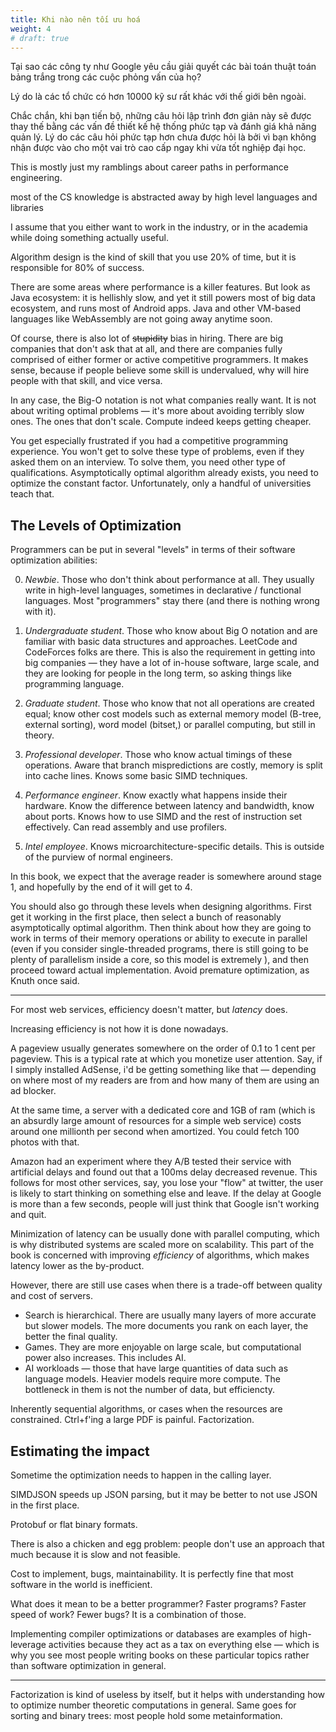 ```yaml
---
title: Khi nào nên tối ưu hoá
weight: 4
# draft: true
---
```


Tại sao các công ty như Google yêu cầu giải quyết các bài toán thuật toán bảng trắng trong các cuộc phỏng vấn của họ?

Lý do là các tổ chức có hơn 10000 kỹ sư rất khác với thế giới bên ngoài.

Chắc chắn, khi bạn tiến bộ, những câu hỏi lập trình đơn giản này sẽ được thay thế bằng các vấn đề thiết kế hệ thống phức tạp và đánh giá khả năng quản lý. Lý do các câu hỏi phức tạp hơn chưa được hỏi là bởi vì bạn không nhận được vào cho một vai trò cao cấp ngay khi vừa tốt nghiệp đại học.

This is mostly just my ramblings about career paths in performance engineering.

most of the CS knowledge is abstracted away by high level languages and libraries

I assume that you either want to work in the industry, or in the academia while doing something actually useful.

Algorithm design is the kind of skill that you use 20% of time, but it is responsible for 80% of success.

There are some areas where performance is a killer features. But look as Java ecosystem: it is hellishly slow, and yet it still powers most of big data ecosystem, and runs most of Android apps. Java and other VM-based languages like WebAssembly are not going away anytime soon.

Of course, there is also lot of ~~stupidity~~ bias in hiring. There are big companies that don't ask that at all, and there are companies fully comprised of either former or active competitive programmers. It makes sense, because if people believe some skill is undervalued, why will hire people with that skill, and vice versa.

In any case, the Big-O notation is not what companies really want. It is not about writing optimal problems — it's more about avoiding terribly slow ones. The ones that don't scale. Compute indeed keeps getting cheaper.

You get especially frustrated if you had a competitive programming experience. You won't get to solve these type of problems, even if they asked them on an interview. To solve them, you need other type of qualifications. Asymptotically optimal algorithm already exists, you need to optimize the constant factor. Unfortunately, only a handful of universities teach that.

## The Levels of Optimization

Programmers can be put in several "levels" in terms of their software optimization abilities:

0. *Newbie*. Those who don't think about performance at all. They usually write in high-level languages, sometimes in declarative / functional languages. Most "programmers" stay there (and there is nothing wrong with it).

1. *Undergraduate student*. Those who know about Big O notation and are familiar with basic data structures and approaches. LeetCode and CodeForces folks are there. This is also the requirement in getting into big companies — they have a lot of in-house software, large scale, and they are looking for people in the long term, so asking things like programming language.

2. *Graduate student*. Those who know that not all operations are created equal; know other cost models such as external memory model (B-tree, external sorting), word model (bitset,) or parallel computing, but still in theory.

3. *Professional developer*. Those who know actual timings of these operations. Aware that branch mispredictions are costly, memory is split into cache lines. Knows some basic SIMD techniques. 

4. *Performance engineer*. Know exactly what happens inside their hardware. Know the difference between latency and bandwidth, know about ports. Knows how to use SIMD and the rest of instruction set effectively. Can read assembly and use profilers.

5. *Intel employee*. Knows microarchitecture-specific details. This is outside of the purview of normal engineers.

In this book, we expect that the average reader is somewhere around stage 1, and hopefully by the end of it will get to 4.

You should also go through these levels when designing algorithms. First get it working in the first place, then select a bunch of reasonably asymptotically optimal algorithm. Then think about how they are going to work in terms of their memory operations or ability to execute in parallel (even if you consider single-threaded programs, there is still going to be plenty of parallelism inside a core, so this model is extremely ), and then proceed toward actual implementation. Avoid premature optimization, as Knuth once said.

---

For most web services, efficiency doesn't matter, but *latency* does.

Increasing efficiency is not how it is done nowadays.

A pageview usually generates somewhere on the order of 0.1 to 1 cent per pageview. This is a typical rate at which you monetize user attention. Say, if I simply installed AdSense, i'd be getting something like that — depending on where most of my readers are from and how many of them are using an ad blocker.

At the same time, a server with a dedicated core and 1GB of ram (which is an absurdly large amount of resources for a simple web service) costs around one millionth per second when amortized. You could fetch 100 photos with that.

Amazon had an experiment where they A/B tested their service with artificial delays and found out that a 100ms delay decreased revenue. This follows for most other services, say, you lose your "flow" at twitter, the user is likely to start thinking on something else and leave. If the delay at Google is more than a few seconds, people will just think that Google isn't working and quit.

Minimization of latency can be usually done with parallel computing, which is why distributed systems are scaled more on scalability. This part of the book is concerned with improving *efficiency* of algorithms, which makes latency lower as the by-product.

However, there are still use cases when there is a trade-off between quality and cost of servers.

- Search is hierarchical. There are usually many layers of more accurate but slower models. The more documents you rank on each layer, the better the final quality.
- Games. They are more enjoyable on large scale, but computational power also increases. This includes AI.
- AI workloads — those that have large quantities of data such as language models. Heavier models require more compute. The bottleneck in them is not the number of data, but efficiencty.

Inherently sequential algorithms, or cases when the resources are constrained. Ctrl+f'ing a large PDF is painful. Factorization.

## Estimating the impact

Sometime the optimization needs to happen in the calling layer.

SIMDJSON speeds up JSON parsing, but it may be better to not use JSON in the first place.

Protobuf or flat binary formats.

There is also a chicken and egg problem: people don't use an approach that much because it is slow and not feasible.

Cost to implement, bugs, maintainability. It is perfectly fine that most software in the world is inefficient.

What does it mean to be a better programmer? Faster programs? Faster speed of work? Fewer bugs? It is a combination of those.

Implementing compiler optimizations or databases are examples of high-leverage activities because they act as a tax on everything else — which is why you see most people writing books on these particular topics rather than software optimization in general.

---

Factorization is kind of useless by itself, but it helps with understanding how to optimize number theoretic computations in general. Same goes for sorting and binary trees: most people hold some metainformation.
